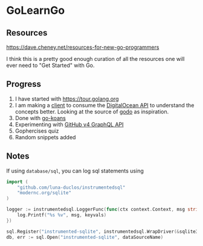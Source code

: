 # GoLearnGo

## Resources

https://dave.cheney.net/resources-for-new-go-programmers

I think this is a pretty good enough curation of all the resources one will
ever need to "Get Started" with Go.

## Progress

1. I have started with https://tour.golang.org
2. I am making a [client](
   https://github.com/mbtamuli/GoLearnGo/blob/master/doclient/doclient.go)
   to consume the [DigitalOcean API](
   https://developers.digitalocean.com/documentation/v2/) to understand the
   concepts better. Looking at the source of [godo](
   https://github.com/digitalocean/godo) as inspiration.
3. Done with [go-koans](https://github.com/mbtamuli/go-koans/)
4. Experimenting with [GitHub v4 GraphQL API](githubclient/)
5. Gophercises quiz
6. Random snippets added

## Notes
If using `database/sql`, you can log sql statements using

```go
import (
	"github.com/luna-duclos/instrumentedsql"
	"modernc.org/sqlite"
)

logger := instrumentedsql.LoggerFunc(func(ctx context.Context, msg string, keyvals ...interface{}) {
	log.Printf("%s %v", msg, keyvals)
})

sql.Register("instrumented-sqlite", instrumentedsql.WrapDriver(&sqlite3.SQLiteDriver{}, instrumentedsql.WithLogger(logger)))
db, err := sql.Open("instrumented-sqlite", dataSourceName)
```
